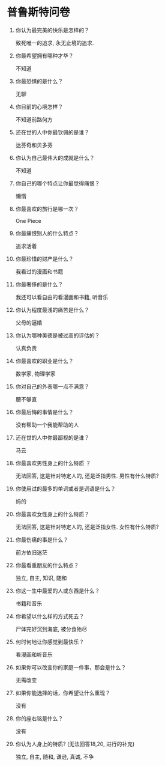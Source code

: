# 普鲁斯特问卷

1. 你认为最完美的快乐是怎样的？

    致死唯一的追求, 永无止境的追求.

2. 你最希望拥有哪种才华？

    不知道

3. 你最恐惧的是什么？

    无聊

4. 你目前的心境怎样？

    不知道前路何方

5. 还在世的人中你最钦佩的是谁？

    达芬奇和贝多芬

6. 你认为自己最伟大的成就是什么？

    不知道

7. 你自己的哪个特点让你最觉得痛恨？

    懒惰

8. 你最喜欢的旅行是哪一次？

    One Piece

9. 你最痛恨别人的什么特点？

    追求活着

10. 你最珍惜的财产是什么？

    我看过的漫画和书籍

11. 你最奢侈的是什么？

    我还可以看自由的看漫画和书籍, 听音乐

12. 你认为程度最浅的痛苦是什么？

    父母的逼婚

13. 你认为哪种美德是被过高的评估的？

    认真负责

14. 你最喜欢的职业是什么？

    数学家, 物理学家

15. 你对自己的外表哪一点不满意？

    腰不够直

16. 你最后悔的事情是什么？

    没有帮助一个我能帮助的人

17. 还在世的人中你最鄙视的是谁？

    马云

18. 你最喜欢男性身上的什么特质 ？

    无法回答, 这是针对特定人的, 还是泛指男性. 男性有什么特质?

19. 你使用过的最多的单词或者是词语是什么？

    妈的

20. 你最喜欢女性身上的什么特质？

    无法回答, 这是针对特定人的, 还是泛指女性. 女性有什么特质?

21. 你最伤痛的事是什么？

    前方依旧迷茫

22. 你最看重朋友的什么特点？

    独立, 自主, 知识, 随和

23. 你这一生中最爱的人或东西是什么？

    书籍和音乐

24. 你希望以什么样的方式死去？

    尸体完好沉到海底, 被分食殆尽

25. 何时何地让你感觉到最快乐？

    看漫画和听音乐

26. 如果你可以改变你的家庭一件事，那会是什么？

    无需改变

27. 如果你能选择的话，你希望让什么重现？

    没有

28. 你的座右铭是什么？

    没有

29. 你认为人身上的特质? \(无法回答18,20, 进行的补充\)

    独立, 自主, 随和, 谦逊, 真诚, 不争


